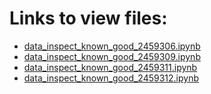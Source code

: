 # Links to view files:

* [data_inspect_known_good_2459306.ipynb](https://nbviewer.jupyter.org/github/HERA-Team/2021_Interseason_Notebooks/blob/main/data_inspect_known_good/data_inspect_known_good_2459306.ipynb)
* [data_inspect_known_good_2459309.ipynb](https://nbviewer.jupyter.org/github/HERA-Team/2021_Interseason_Notebooks/blob/main/data_inspect_known_good/data_inspect_known_good_2459309.ipynb)
* [data_inspect_known_good_2459311.ipynb](https://nbviewer.jupyter.org/github/HERA-Team/2021_Interseason_Notebooks/blob/main/data_inspect_known_good/data_inspect_known_good_2459311.ipynb)
* [data_inspect_known_good_2459312.ipynb](https://nbviewer.jupyter.org/github/HERA-Team/2021_Interseason_Notebooks/blob/main/data_inspect_known_good/data_inspect_known_good_2459312.ipynb)